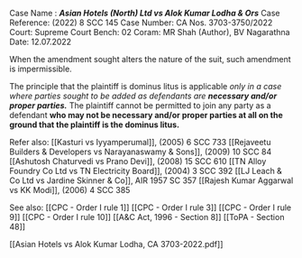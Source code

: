 Case Name : ***Asian Hotels (North) Ltd vs Alok Kumar Lodha & Ors***
Case Reference: (2022) 8 SCC 145
Case Number: CA Nos. 3703-3750/2022
Court: Supreme Court
Bench: 02
Coram: MR Shah (Author), BV Nagarathna
Date: 12.07.2022

When the amendment sought alters the nature of the suit, such amendment is impermissible.

The principle that the plaintiff is dominus litus is applicable *only in a case where parties sought to be added as defendants are* ***necessary and/or proper parties.*** The plaintiff cannot be permitted to join any party as a defendant **who may not be necessary and/or proper parties at all on the ground that the plaintiff is the dominus litus.**

Refer also:
[[Kasturi vs Iyyamperumal]], (2005) 6 SCC 733
[[Rejaveetu Builders & Developers vs Narayanaswamy & Sons]], (2009) 10 SCC 84
[[Ashutosh Chaturvedi vs Prano Devi]], (2008) 15 SCC 610
[[TN Alloy Foundry Co Ltd vs TN Electricity Board]], (2004) 3 SCC 392
[[LJ Leach & Co Ltd vs Jardine Skinner & Co]], AIR 1957 SC 357
[[Rajesh Kumar Aggarwal vs KK Modi]], (2006) 4 SCC 385


See also:
[[CPC - Order I rule 1]]
[[CPC - Order I rule 3]]
[[CPC - Order I rule 9]]
[[CPC - Order I rule 10]]
[[A&C Act, 1996 - Section 8]]
[[ToPA - Section 48]]

[[Asian Hotels vs Alok Kumar Lodha, CA 3703-2022.pdf]]